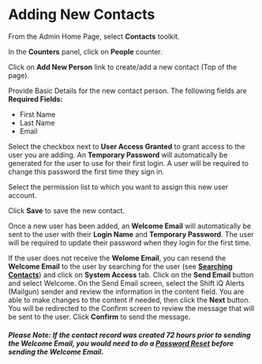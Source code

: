 # Adding New Contacts

From the Admin Home Page, select **Contacts** toolkit.

In the **Counters** panel, click on **People** counter. 

Click on **Add New Person** link to create/add a new contact (Top of the page).

Provide Basic Details for the new contact person. 
The following fields are **Required Fields:**
* First Name
* Last Name
* Email 

Select the checkbox next to **User Access Granted** to grant access to the user you are adding. An **Temporary Password** will automatically be generated for the user to use for their first login. A user will be required to change this password the first time they sign in.

Select the permission list to which you want to assign this new user account.

Click **Save** to save the new contact.

Once a new user has been added, an **Welcome Email** will automatically be sent to the user with their **Login Name** and **Temporary Password**.  The user will be required to update their password when they login for the first time. 

If the user does not receive the **Welome Email**, you can resend the **Welcome Email** to the user by searching for the user (see [**Searching Contacts**](/ui/help/portal/contacts/editing-contacts/searching-contacts)) and click on **System Access** tab. Click on the **Send Email** button and select Welcome. On the Send Email screen, select the Shift iQ Alerts (Mailgun) sender and review the information in the content field. You are able to make changes to the content if needed, then click the **Next** button. You will be redirected to the Confirm screen to review the message that will be sent to the user. Click **Confirm** to send the message.

##### ***Please Note:**  If the contact record was created **72 hours** prior to sending the **Welcome Email**, you would need to do a **[Password Reset](/ui/help/portal/contacts/editing-contacts/password-resets)** before sending the **Welcome Email**.*
